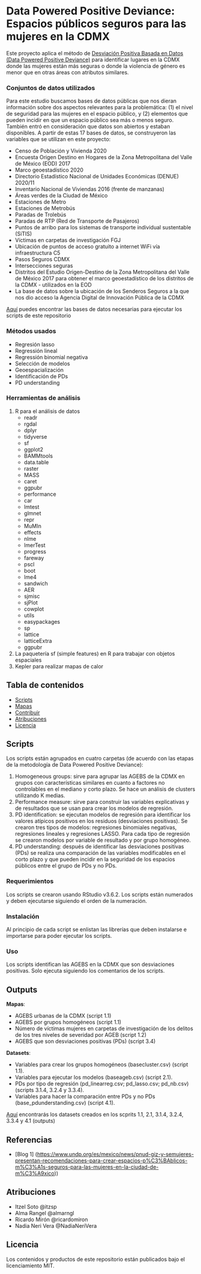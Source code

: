 
# Data Powered Positive Deviance: Espacios públicos seguros para las mujeres en la CDMX

Este proyecto aplica el método de [Desviación Positiva Basada en Datos (Data Powered Positive Deviance)](https://www.undp.org/acceleratorlabs/blog/data-powered-positive-deviance-sustainable-development) para identificar lugares en la CDMX donde las mujeres están más seguras o donde la violencia de género es menor que en otras áreas con atributos similares. 

### Conjuntos de datos utilizados
Para este estudio buscamos bases de datos públicas que nos dieran información sobre dos aspectos relevantes para la problemática: (1) el nivel de seguridad para las mujeres en el espacio público, y (2) elementos que pueden incidir en que un espacio público sea más o menos seguro. También entró en consideración que datos son abiertos y estaban disponibles. A partir de estas 17 bases de datos, se construyeron las variables que se utilizan en este proyecto: 
- Censo de Población y Vivienda 2020
- Encuesta Origen Destino en Hogares de la Zona Metropolitana del Valle de México (EOD) 2017
- Marco geoestadístico 2020
- Directorio Estadístico Nacional de Unidades Económicas (DENUE) 2020/11
- Inventario Nacional de Viviendas 2016 (frente de manzanas)
- Áreas verdes de la Ciudad de México
- Estaciones de Metro
- Estaciones de Metrobús
- Paradas de Trolebús
- Paradas de RTP (Red de Transporte de Pasajeros)
- Puntos de arribo para los sistemas de transporte individual sustentable (SiTIS)
- Víctimas en carpetas de investigación FGJ
- Ubicación de puntos de acceso gratuito a internet WiFi vía infraestructura C5
- Pasos Seguros CDMX 
- Intersecciones seguras
- Distritos del Estudio Origen-Destino de la Zona Metropolitana del Valle de México 2017 para obtener el marco geoestadístico de los distritos de la CDMX - utilizados en la EOD
- La base de datos sobre la ubicación de los Senderos Seguros a la que nos dio acceso la Agencia Digital de Innovación Pública de la CDMX

[Aquí](https://drive.google.com/drive/folders/1PtFnnuCuYEj69Za_8wBCEitDXOW6Y7CF) puedes encontrar las bases de datos necesarias para ejecutar los scripts de este repositorio

### Métodos usados 

- Regresión lasso
- Regressión lineal
- Regressión binomial negativa
- Selección de modelos 
- Geoespacialización
- Identificación de PDs
- PD understanding

### Herramientas de análisis
1. R para el análisis de datos
   - readr
   - rgdal
   - dplyr
   - tidyverse
   - sf
   - ggplot2
   - BAMMtools
   - data.table
   - raster
   - MASS
   - caret
   - ggpubr
   - performance 
   - car
   - lmtest
   - glmnet
   - repr
   - MuMIn
   - effects
   - nlme
   - lmerTest
   - progress
   - fareway
   - pscl
   - boot
   - lme4
   - sandwich
   - AER
   - sjmisc
   - sjPlot
   - cowplot
   - utils
   - easypackages
   - sp
   - lattice
   - latticeExtra
   - ggpubr
2. La paquetería sf (simple features) en R para trabajar con objetos espaciales
3. Kepler para realizar mapas de calor 

## Tabla de contenidos

- [Scripts](#scripts)
- [Mapas](#mapas)
- [Contribuir](#contribuir)
- [Atribuciones](#atribuciones)
- [Licencia](#licencia)

## Scripts
Los scripts están agrupados en cuatro carpetas (de acuerdo con las etapas de la metodología de Data Powered Positive Deviance):

1. Homogeneous groups: sirve para agrupar las AGEBS de la CDMX en grupos con características similares en cuanto a factores no controlables en el mediano y corto plazo.  Se hace un análisis de clusters utilizando K medias. 
2. Performance measure: sirve para construir las variables explicativas y de resultados que se usan para crear los modelos de regresión. 
3. PD identification: se ejecutan modelos de regresión para identificar los valores atípicos positivos en los residuos (desviaciones positivas). Se crearon tres tipos de modelos: regresiones binomiales negativas, regresiones lineales y regresiones LASSO. Para cada tipo de regresión se crearon modelos por variable de resultado y por grupo homogéneo.   
4. PD understanding: después de identificar las desviaciones positivas (PDs) se realiza una comparación de las variables modificables en el corto plazo y que pueden incidir en la seguridad de los espacios públicos entre el grupo de PDs y no PDs. 


### Requerimientos
Los scripts se crearon usando RStudio v3.6.2. 
Los scripts están numerados y deben ejecutarse siguiendo el orden de la numeración. 

### Instalación
Al principio de cada script se enlistan las librerías que deben instalarse e importarse para poder ejecutar los scripts. 

### Uso
Los scripts identifican las AGEBS en la CDMX que son desviaciones positivas. Solo ejecuta siguiendo los comentarios de los scripts.


## Outputs

**Mapas**:

- AGEBS urbanas de la CDMX (script 1.1)
- AGEBS por grupos homogéneos (script 1.1) 
- Número de víctimas mujeres en carpetas de investigación de los delitos de los tres niveles de severidad por AGEB (script 1.2)
- AGEBS que son desviaciones positivas (PDs) (script 3.4) 

**Datasets**:

- Variables para crear los grupos homogéneos (basecluster.csv) (script 1.1).
- Variables para ejecutar los modelos (baseageb.csv) (script 2.1). 
- PDs por tipo de regresión (pd_linearreg.csv; pd_lasso.csv; pd_nb.csv) (scripts 3.1.4, 3.2.4 y 3.3.4).
- Variables para hacer la comparación entre PDs y no PDs (base_pdunderstanding.csv) (script 4.1).

[Aquí](https://drive.google.com/drive/u/1/folders/1HgBpSf1u-Oo_6oaWaX5g3mN24ydkcxIs) encontrarás los datasets creados en los scprits 1.1, 2.1, 3.1.4, 3.2.4, 3.3.4 y 4.1 (outputs) 

## Referencias
- [Blog 1] (https://www.undp.org/es/mexico/news/pnud-giz-y-semujeres-presentan-recomendaciones-para-crear-espacios-p%C3%BAblicos-m%C3%A1s-seguros-para-las-mujeres-en-la-ciudad-de-m%C3%A9xico))

## Atribuciones

- Itzel Soto @itzsp 
- Alma Rangel @almarngl
- Ricardo Mirón @ricardomiron
- Nadia Neri Vera @NadiaNeriVera


## Licencia
Los contenidos y productos de este repositorio están publicados bajo el licenciamiento MIT.
